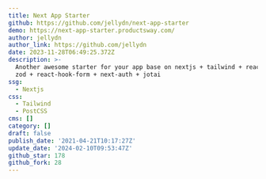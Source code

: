 ```yaml
---
title: Next App Starter
github: https://github.com/jellydn/next-app-starter
demo: https://next-app-starter.productsway.com/
author: jellydn
author_link: https://github.com/jellydn
date: 2023-11-28T06:49:25.372Z
description: >-
  Another awesome starter for your app base on nextjs + tailwind + react-query +
  zod + react-hook-form + next-auth + jotai
ssg:
  - Nextjs
css:
  - Tailwind
  - PostCSS
cms: []
category: []
draft: false
publish_date: '2021-04-21T10:17:27Z'
update_date: '2024-02-10T09:53:47Z'
github_star: 178
github_fork: 28
---
```

